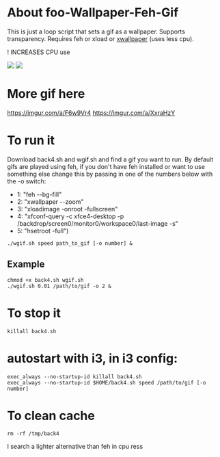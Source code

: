 # About foo-Wallpaper-Feh-Gif
This is just a loop script that sets a gif as a wallpaper. Supports transparency. Requires feh or xload or [xwallpaper](https://github.com/stoeckmann/xwallpaper) (uses less cpu).

! INCREASES CPU use

<img src="https://github.com/thomas10-10/foo-Wallpaper-Feh-Gif/raw/master/desktop-animation2.gif"  />
<img src="https://github.com/thomas10-10/foo-Wallpaper-Feh-Gif/raw/master/desktop-animation4.gif"  />

# More gif here
https://imgur.com/a/F6w9Vr4
https://imgur.com/a/XxraHzY


# To run it
Download back4.sh and wgif.sh and find a gif you want to run.
By default gifs are played using feh, if you don't have feh installed or want to use something else change this by passing in one of the numbers below with the -o switch:
- 1: "feh --bg-fill"
- 2: "xwallpaper --zoom"
- 3: "xloadimage -onroot -fullscreen"
- 4: "xfconf-query -c xfce4-desktop -p /backdrop/screen0/monitor0/workspace0/last-image -s"
- 5: "hsetroot -full")

```
./wgif.sh speed path_to_gif [-o number] &
```

## Example
```
chmod +x back4.sh wgif.sh
./wgif.sh 0.01 /path/to/gif -o 2 &
```

# To stop it
```
killall back4.sh
```

# autostart with i3, in i3 config:

```
exec_always --no-startup-id killall back4.sh 
exec_always --no-startup-id $HOME/back4.sh speed /path/to/gif [-o number]
```

# To clean cache
 ```
rm -rf /tmp/back4
```

I search a lighter alternative than feh in cpu ress
